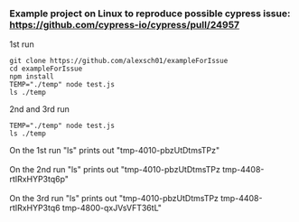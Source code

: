 ### Example project on Linux to reproduce possible cypress issue: https://github.com/cypress-io/cypress/pull/24957

1st run
```
git clone https://github.com/alexsch01/exampleForIssue
cd exampleForIssue
npm install
TEMP="./temp" node test.js
ls ./temp
```
2nd and 3rd run
```
TEMP="./temp" node test.js
ls ./temp
```
On the 1st run "ls" prints out "tmp-4010-pbzUtDtmsTPz"\
\
On the 2nd run "ls" prints out "tmp-4010-pbzUtDtmsTPz  tmp-4408-rtIRxHYP3tq6p"\
\
On the 3rd run "ls" prints out "tmp-4010-pbzUtDtmsTPz  tmp-4408-rtIRxHYP3tq6  tmp-4800-qxJVsVFT36tL"
